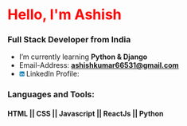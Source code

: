 <h1 align="left"><span style="color:red">Hello, I'm Ashish</span></h1>
<h3 align="left">Full Stack Developer from India</h3>

-  I’m currently learning **Python & Django**
-  Email-Address: **ashishkumar66531@gmail.com**
-  <img src="linkedin-original.svg" width="10" height="10"/> LinkedIn Profile: 



### Languages and Tools:
#### HTML || CSS || Javascript || ReactJs || Python 


